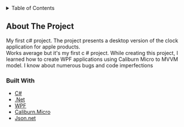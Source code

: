<details>
  <summary>Table of Contents</summary>
  <ol>
      <li>
        <a href="#about-the-project">About The Project</a>
      </li>
      <li>
          <a href="#built-with">Built With</a>
      </li>
  </ol>
</details>

## About The Project

My first c# project. The project presents a desktop version of the clock application for apple products.
</br>
Works average but it's my first c # project. While creating this project, I learned how to create WPF applications using Caliburn Micro to MVVM model.
I know about numerous bugs and code imperfections

### Built With

* [C#](https://docs.microsoft.com/pl-pl/dotnet/csharp/)
* [.Net](https://www.microsoft.com/pl-pl/download/details.aspx?id=30653)
* [WPF](https://docs.microsoft.com/pl-pl/visualstudio/designers/getting-started-with-wpf?view=vs-2022)
* [Caliburn.Micro](https://caliburnmicro.com/)
* [Json.net](https://www.newtonsoft.com/json)
